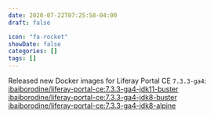 ```yaml
---
date: 2020-07-22T07:25:58-04:00
draft: false

icon: "fa-rocket"
showDate: false
categories: []
tags: []
---
```


Released new Docker images for Liferay Portal CE `7.3.3-ga4`:  
[ibaiborodine/liferay-portal-ce:7.3.3-ga4-jdk11-buster](https://hub.docker.com/layers/ibaiborodine/liferay-portal-ce/7.3.3-ga4-jdk11-buster/images/sha256-e3d1d7b00350272a88ae07740be5ecc41e51f69756f760699c83b70db451042c?context=explore)    
[ibaiborodine/liferay-portal-ce:7.3.3-ga4-jdk8-buster](https://hub.docker.com/layers/ibaiborodine/liferay-portal-ce/7.3.3-ga4-jdk8-buster/images/sha256-5f08f2b90b370b9ab83dca44169eb398c116b11cae10fb3a7282dbbe00a4aa3c?context=explore)  
[ibaiborodine/liferay-portal-ce:7.3.3-ga4-jdk8-alpine](https://hub.docker.com/layers/ibaiborodine/liferay-portal-ce/7.3.3-ga4-jdk8-alpine/images/sha256-a6f589dc3979d4639da90a7e751caea719bf22ffb87383210c543a598f7bcc1b?context=explore)  